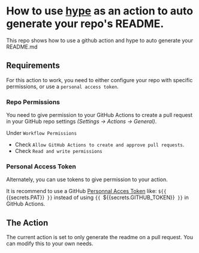 # How to use [hype](https://github.com/gopherguides/hype) as an action to auto generate your repo's README.

This repo shows how to use a github action and hype to auto generate your README.md

## Requirements

For this action to work, you need to either configure your repo with specific permissions, or use a `personal access token`.

### Repo Permissions

You need to give permission to your GitHub Actions to create a pull request in your GitHub repo settings *(Settings -> Actions -> General)*.

Under `Workflow Permissions`

  - Check `Allow GitHub Actions to create and approve pull requests`.
  - Check `Read and write permissions` 

### Personal Access Token

Alternately, you can use tokens to give permission to your action.

It is recommend to use a GitHub [Personnal Acces Token](https://docs.github.com/en/authentication/keeping-your-account-and-data-secure/creating-a-personal-access-token#creating-a-fine-grained-personal-access-token) like: `${{ `{{secrets.PAT}}` }}` instead of using `{{ `${{secrets.GITHUB_TOKEN}}` }}` in GitHub Actions.

## The Action

The current action is set to only generate the readme on a pull request.  You can modify this to your own needs.

<code src="hype.yml"></code>
